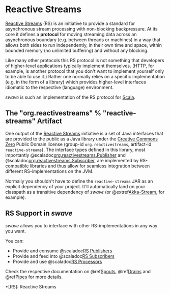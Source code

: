 Reactive Streams
================

[Reactive Streams][Reactive Streams] (RS) is an initiative to provide a standard for asynchronous stream processing with
non-blocking backpressure. At its core it defines a **protocol** for moving streaming data across an asynchronous
boundary (e.g. between threads or machines) in a way that allows both sides to run independently, in their own time and
space, within bounded memory (no unlimited buffering) and without any blocking.

Like many other protocols this RS protocol is not something that developers of higher-level applications typically
implement themselves. (HTTP, for example, is another protocol that you don't want to implement yourself only to be able
to use it.) Rather one normally relies on a specific implementation (e.g. in the form of a library) which provides
higher-level interfaces idiomatic to the respective (language) environment.

*swave* is such an implementation of the RS protocol for [Scala].


The "org.reactivestreams" % "reactive-streams" Artifact
-------------------------------------------------------

One output of the [Reactive Streams] initiative is a set of Java interfaces that are provided to the public as a Java
library under the [Creative Commons Zero] Public Domain license (group-id `org.reactivestreams`,
artifact-id `reactive-streams`).
The interface types defined in this library, most importantly
@scaladoc[org.reactivestreams.Publisher](org.reactivestreams.Publisher) and
@scaladoc[org.reactivestreams.Subscriber](org.reactivestreams.Publisher), are implemented by RS-compatible
libraries and thus allow for seamless integration between different RS-implementations on the JVM.

Normally you shouldn't have to define the `reactive-streams` JAR as an explicit dependency of your project.
It'll automatically land on your classpath as a transitive dependency of *swave* (or @extref[Akka-Stream], for example).


RS Support in *swave*
---------------------

*swave* allows you to interface with other RS-implementations in any way you want.

You can:

- Provide and consume @scaladoc[RS Publishers](org.reactivestreams.Publisher)
- Provide and feed into @scaladoc[RS Subscribers](org.reactivestreams.Subscriber)
- Provide and use @scaladoc[RS Processors](org.reactivestreams.Processor)

Check the respective documentation on @ref[Spouts](../usage/spouts.md), @ref[Drains](../usage/drains.md) and
@ref[Pipes](../usage/further/pipes.md) for more details. 

  [Reactive Streams]: http://www.reactive-streams.org/
  [Scala]: http://www.scala-lang.org/
  [Creative Commons Zero]: http://creativecommons.org/publicdomain/zero/1.0
  [Akka-Stream]: akka:stream/index
  *[RS]: Reactive Streams
